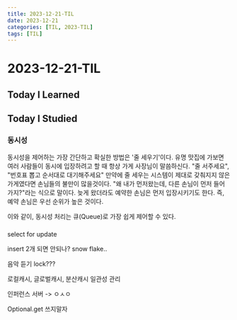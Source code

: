 ```yaml
---
title: 2023-12-21-TIL
date: 2023-12-21
categories: [TIL, 2023-TIL]
tags: [TIL]
---
```


# 2023-12-21-TIL

## Today I Learned

## Today I Studied

### 동시성

동시성을 제어하는 가장 간단하고 확실한 방법은 '줄 세우기'이다. 유명 맛집에 가보면 여러 사람들이 동시에 입장하려고 할 때 항상 가게 사장님이 말씀하신다. "줄 서주세요", "번호표 뽑고 순서대로 대기해주세요" 만약에 줄 세우는 시스템이 제대로 갖춰지지 않은 가게였다면 손님들의 불만이 많을것이다. "왜 내가 먼저왔는데, 다른 손님이 먼저 들어가지?"라는 식으로 말이다. 늦게 왔더라도 예약한 손님은 먼저 입장시키기도 한다. 즉, 예약 손님은 우선 순위가 높은 것이다.

이와 같이, 동시성 처리는 큐(Queue)로 가장 쉽게 제어할 수 있다.

### 

select for update

insert 2개 되면 안되나?
snow flake..

음악 듣기 lock???

로컬캐시, 글로벌캐시, 분산캐시
일관성 관리

인퍼런스 서버 -> ㅇㅅㅇ

Optional.get 쓰지말자